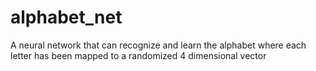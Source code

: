 # alphabet_net
A neural network that can recognize and learn the alphabet where each letter has been mapped to a randomized 4 dimensional vector
